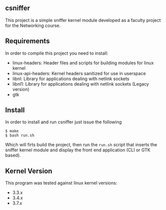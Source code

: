 ## csniffer

This project is a simple sniffer kernel module developed
as a faculty project for the Networking course. 

Requirements
------------

In order to compile this project you need to install: 
* linux-headers: Header files and scripts for building modules for linux kernel
* linux-api-headers: Kernel headers sanitized for use in userspace
* libnl: Library for applications dealing with netlink sockets
* libnl1: Library for applications dealing with netlink sockets (Legacy version)
* gtk

Install
-------

In order to install and run csniffer just issue the following

    $ make
    $ bash run.sh

Which will firts build the project, then run the `run.sh` script
that inserts the sniffer kernel module and display the front
end application (CLI or GTK based).

Kernel Version
--------------

This program was tested against linux kernel versions: 
* 3.3.x
* 3.4.x
* 3.7.x
